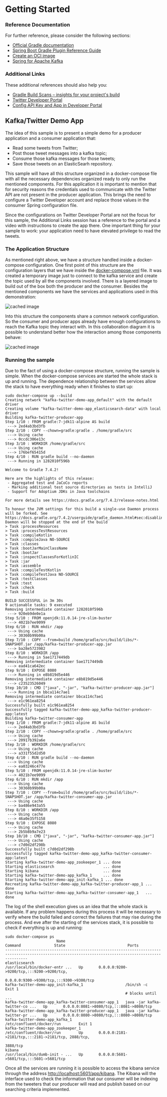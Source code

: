 # Getting Started

### Reference Documentation
For further reference, please consider the following sections:

* [Official Gradle documentation](https://docs.gradle.org)
* [Spring Boot Gradle Plugin Reference Guide](https://docs.spring.io/spring-boot/docs/2.6.7/gradle-plugin/reference/html/)
* [Create an OCI image](https://docs.spring.io/spring-boot/docs/2.6.7/gradle-plugin/reference/html/#build-image)
* [Spring for Apache Kafka](https://docs.spring.io/spring-boot/docs/2.6.7/reference/htmlsingle/#boot-features-kafka)

### Additional Links
These additional references should also help you:

* [Gradle Build Scans – insights for your project's build](https://scans.gradle.com#gradle)
* [Twitter Developer Portal](https://developer.twitter.com/en/portal/dashboard)
* [Config API Key and App in Developer Portal](https://www.youtube.com/watch?v=vlvtqp44xoQ)

## Kafka/Twitter Demo App

The idea of this sample is to present a simple demo for a producer application and a consumer application that:

* Read some tweets from Twitter;
* Post those tweet messages into a kafka topic;
* Consume those kafka messages for those tweets;
* Save those tweets on an ElasticSearh repository.

This sample will have all this structure organized in a docker-compose file with all the necessary dependencies organized
ready to only run the mentioned components. For this application it is important to mention that for security
reasons the credentials used to communicate with the Twitter API are not present in the producer application. This brings
the need to configure a Twitter Developer account and replace those values in the consumer Spring configuration file.

Since the configurations on Twitter Developer Portal are not the focus for this sample, the Additional Links session has
a reference to the portal and a video with instructions to create the app there. One important thing for your sample to work: 
your application need to have elevated privilege to read the tweets.

### The Application Structure

As mentioned right above, we have a structure handled inside a docker-compose configuration. One first point
of this structure are the configuration layers that we have inside the [docker-compose.yml](docker-compose.yml) file.
It was created a temporary image just to connect to the kafka service and create the topic used by all the components
involved. There is a layered image to build out of the box both the producer and the consumer. Besides the mentioned
components we have the services and applications used in this demonstration:

![cached image](http://www.plantuml.com/plantuml/proxy?src=https://raw.githubusercontent.com/tnfigueiredo/kafka-twitter-dempo-app/main/kafka-twitter-producer-consumer-demo.puml)

Into this structure the components share a common network configuration. So the consumer and producer apps already have
enough configurations to reach the Kafka topic they interact with. In this collaboration diagram it is possible to 
understand better how the interaction among those components behave:

![cached image](http://www.plantuml.com/plantuml/proxy?src=https://raw.githubusercontent.com/tnfigueiredo/kafka-twitter-dempo-app/main/kafka-twitter-demo-collaboration.puml)

### Running the sample

Due to the fact of using a docker-compose structure, running the sample is simple. When the docker-compose services are started
the whole stack is up and running. The dependence relationship between the services allow the stack to have everything ready when
it finishes to start up:

```shell
sudo docker-compose up --build
Creating network "kafka-twitter-demo-app_default" with the default driver
Creating volume "kafka-twitter-demo-app_elasticsearch-data" with local driver
Building kafka-twitter-producer-app
Step 1/10 : FROM gradle:7-jdk11-alpine AS build
 ---> 2ed4ab3bd3fb
Step 2/10 : COPY --chown=gradle:gradle . /home/gradle/src
 ---> Using cache
 ---> 0ccdc306e13c
Step 3/10 : WORKDIR /home/gradle/src
 ---> Using cache
 ---> 176bef65415d
Step 4/10 : RUN gradle build --no-daemon
 ---> Running in 1282010f596b

Welcome to Gradle 7.4.2!

Here are the highlights of this release:
 - Aggregated test and JaCoCo reports
 - Marking additional test source directories as tests in IntelliJ
 - Support for Adoptium JDKs in Java toolchains

For more details see https://docs.gradle.org/7.4.2/release-notes.html

To honour the JVM settings for this build a single-use Daemon process will be forked. See https://docs.gradle.org/7.4.2/userguide/gradle_daemon.html#sec:disabling_the_daemon.
Daemon will be stopped at the end of the build 
> Task :processResources
> Task :processTestResources
> Task :compileKotlin
> Task :compileJava NO-SOURCE
> Task :classes
> Task :bootJarMainClassName
> Task :bootJar
> Task :inspectClassesForKotlinIC
> Task :jar
> Task :assemble
> Task :compileTestKotlin
> Task :compileTestJava NO-SOURCE
> Task :testClasses
> Task :test
> Task :check
> Task :build

BUILD SUCCESSFUL in 3m 30s
9 actionable tasks: 9 executed
Removing intermediate container 1282010f596b
 ---> 920eb9de0e1a
Step 5/10 : FROM openjdk:11.0.14-jre-slim-buster
 ---> 4021b7ee9099
Step 6/10 : RUN mkdir /app
 ---> Using cache
 ---> 30360b99b00a
Step 7/10 : COPY --from=build /home/gradle/src/build/libs/*-SNAPSHOT.jar /app/kafka-twitter-producer-app.jar
 ---> ba28e5723982
Step 8/10 : WORKDIR /app
 ---> Running in 5ae1717449db
Removing intermediate container 5ae1717449db
 ---> ead41ca642ec
Step 9/10 : EXPOSE 8080
 ---> Running in e8b819d5e446
Removing intermediate container e8b819d5e446
 ---> c23523526049
Step 10/10 : CMD ["java", "-jar", "kafka-twitter-producer-app.jar"]
 ---> Running in bbca114c7ae1
Removing intermediate container bbca114c7ae1
 ---> e1c961ea8254
Successfully built e1c961ea8254
Successfully tagged kafka-twitter-demo-app_kafka-twitter-producer-app:latest
Building kafka-twitter-consumer-app
Step 1/10 : FROM gradle:7-jdk11-alpine AS build
 ---> 2ed4ab3bd3fb
Step 2/10 : COPY --chown=gradle:gradle . /home/gradle/src
 ---> Using cache
 ---> 20917b392a6e
Step 3/10 : WORKDIR /home/gradle/src
 ---> Using cache
 ---> a331f55d2d50
Step 4/10 : RUN gradle build --no-daemon
 ---> Using cache
 ---> ea03246c477e
Step 5/10 : FROM openjdk:11.0.14-jre-slim-buster
 ---> 4021b7ee9099
Step 6/10 : RUN mkdir /app
 ---> Using cache
 ---> 30360b99b00a
Step 7/10 : COPY --from=build /home/gradle/src/build/libs/*-SNAPSHOT.jar /app/kafka-twitter-consumer-app.jar
 ---> Using cache
 ---> ba486e943a55
Step 8/10 : WORKDIR /app
 ---> Using cache
 ---> 46a0e35f5158
Step 9/10 : EXPOSE 8080
 ---> Using cache
 ---> 2b5b8b9a7e23
Step 10/10 : CMD ["java", "-jar", "kafka-twitter-consumer-app.jar"]
 ---> Using cache
 ---> c7d0d2df298b
Successfully built c7d0d2df298b
Successfully tagged kafka-twitter-demo-app_kafka-twitter-consumer-app:latest
Starting kafka-twitter-demo-app_zookeeper_1 ... done
Starting elasticsearch                      ... done
Starting kibana                             ... done
Starting kafka-twitter-demo-app_kafka_1     ... done
Starting kafka-twitter-demo-app_init-kafka_1 ... done
Recreating kafka-twitter-demo-app_kafka-twitter-producer-app_1 ... done
Starting kafka-twitter-demo-app_kafka-twitter-consumer-app_1   ... done
```

The log of the shell execution gives us an idea that the whole stack is available. If any problem happens during this process
it will be necessary to verify where the build failed and correct the failures that may rise during the process. And eve after
the starting of the services stack, it is possible to check if everything is up and running:

```shell
sudo docker-compose ps
                       Name                                      Command               State                            Ports                         
------------------------------------------------------------------------------------------------------------------------------------------------------
elasticsearch                                         /usr/local/bin/docker-entr ...   Up       0.0.0.0:9200->9200/tcp,:::9200->9200/tcp,             
                                                                                                0.0.0.0:9300->9300/tcp,:::9300->9300/tcp              
kafka-twitter-demo-app_init-kafka_1                   /bin/sh -c                       Exit 1                                                         
                                                      # blocks until ...                                                                              
kafka-twitter-demo-app_kafka-twitter-consumer-app_1   java -jar kafka-twitter-co ...   Up       0.0.0.0:8081->8080/tcp,:::8081->8080/tcp              
kafka-twitter-demo-app_kafka-twitter-producer-app_1   java -jar kafka-twitter-pr ...   Up       0.0.0.0:8080->8080/tcp,:::8080->8080/tcp              
kafka-twitter-demo-app_kafka_1                        /etc/confluent/docker/run        Exit 1                                                         
kafka-twitter-demo-app_zookeeper_1                    /etc/confluent/docker/run        Up       0.0.0.0:2181->2181/tcp,:::2181->2181/tcp, 2888/tcp,   
                                                                                                3888/tcp                                              
kibana                                                /usr/local/bin/dumb-init - ...   Up       0.0.0.0:5601->5601/tcp,:::5601->5601/tcp
```
Once all the services are running it is possible to access the kibana service through the address [http://localhost:5601/app/kibana](http://localhost:5601/app/kibana).
The Kibana will the interface used to check the information that our consumer will be indexing from the tweeters that our producer will
read and publish based on our searching criteria implemented.
